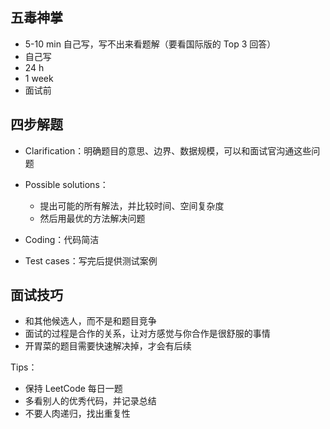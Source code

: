 ## 五毒神掌

- 5-10 min 自己写，写不出来看题解（要看国际版的 Top 3 回答） 
- 自己写
- 24 h
- 1 week
- 面试前

## 四步解题

- Clarification：明确题目的意思、边界、数据规模，可以和面试官沟通这些问题
- Possible solutions：
  - 提出可能的所有解法，并比较时间、空间复杂度
  - 然后用最优的方法解决问题
- Coding：代码简洁

- Test cases：写完后提供测试案例

## 面试技巧

- 和其他候选人，而不是和题目竞争
- 面试的过程是合作的关系，让对方感觉与你合作是很舒服的事情
- 开胃菜的题目需要快速解决掉，才会有后续



Tips：

- 保持 LeetCode 每日一题
- 多看别人的优秀代码，并记录总结
- 不要人肉递归，找出重复性